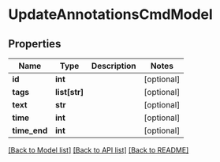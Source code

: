 # UpdateAnnotationsCmdModel

## Properties
Name | Type | Description | Notes
------------ | ------------- | ------------- | -------------
**id** | **int** |  | [optional] 
**tags** | **list[str]** |  | [optional] 
**text** | **str** |  | [optional] 
**time** | **int** |  | [optional] 
**time_end** | **int** |  | [optional] 

[[Back to Model list]](../README.md#documentation-for-models) [[Back to API list]](../README.md#documentation-for-api-endpoints) [[Back to README]](../README.md)


